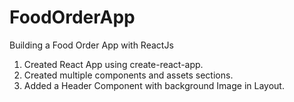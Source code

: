 # FoodOrderApp

Building a Food Order App with ReactJs

1. Created React App using create-react-app.
2. Created multiple components and assets sections.
3. Added a Header Component with background Image in Layout.
